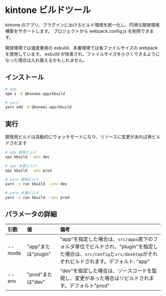 # kintone ビルドツール

kintone のアプリ、プラグインにおけるビルド環境を統一化し、円滑な開発環境構築をサポートします。
プロジェクトから webpack.config.js を削除できます。

開発環境では速度重視の esbuild、本番環境では省ファイルサイズの webpack を使用しています。
esbuild が改善され、ファイルサイズを小さくできるようになった場合は入れ替えるかもしれません。

## インストール

```bash
# npm
npm i -D @konomi-app/kbuild

# yarn
yarn add -D @konomi-app/kbuild
```

## 実行

開発用ビルドは自動的にウォッチモードになり、リソースに変更があれば再ビルドされます

```bash
# npx 開発ビルド
npx kbuild --env dev

# npx 本番ビルド
npx kbuild --env prod

# yarn 開発ビルド
yarn -s run kbuild --env dev

# yarn 本番ビルド
yarn -s run kbuild --env prod
```

## パラメータの詳細

| 引数   | 値                  | 備考                                                                                                                                                              |
| :----- | :------------------ | :---------------------------------------------------------------------------------------------------------------------------------------------------------------- |
| --mode | "app"または"plugin" | "app"を指定した場合は、`src/apps`直下のフォルダ単位でビルドされ、"plugin"を指定した場合は、`src/config`と`src/desktop`がそれぞれビルドされます。デフォルト: "app" |
| --env  | "prod"または"dev"   | "dev"を指定した場合は、ソースコードを監視し、変更があった場合はリビルドされます。デフォルト"prod"                                                                 |
